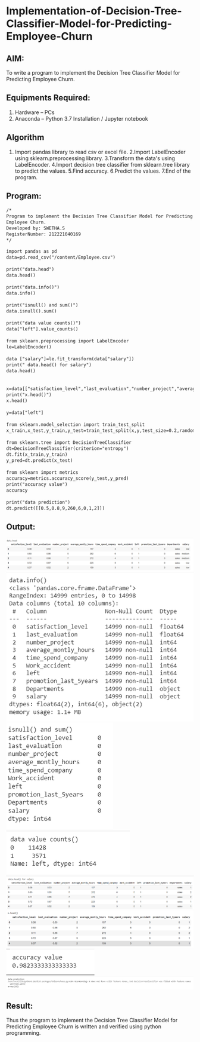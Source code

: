 # Implementation-of-Decision-Tree-Classifier-Model-for-Predicting-Employee-Churn

## AIM:
To write a program to implement the Decision Tree Classifier Model for Predicting Employee Churn.

## Equipments Required:
1. Hardware – PCs
2. Anaconda – Python 3.7 Installation / Jupyter notebook

## Algorithm
1. Import pandas library to read csv or excel file.
2.Import LabelEncoder using sklearn.preprocessing library.
3.Transform the data's using LabelEncoder.
4.Import decision tree classifier from sklearn.tree library to predict the values.
5.Find accuracy.
6.Predict the values.
7.End of the program.

## Program:
```
/*
Program to implement the Decision Tree Classifier Model for Predicting Employee Churn.
Developed by: SWETHA.S
RegisterNumber: 212221040169 
*/
```
```
import pandas as pd
data=pd.read_csv("/content/Employee.csv")

print("data.head")
data.head()

print("data.info()")
data.info()

print("isnull() and sum()")
data.isnull().sum()

print("data value counts()")
data["left"].value_counts()

from sklearn.preprocessing import LabelEncoder
le=LabelEncoder()

data ["salary"]=le.fit_transform(data["salary"])
print(" data.head() for salary")
data.head()


x=data[["satisfaction_level","last_evaluation","number_project","average_montly_hours","time_spend_company","Work_accident","promotion_last_5years","salary"]]
print("x.head()")
x.head()

y=data["left"]

from sklearn.model_selection import train_test_split
x_train,x_test,y_train,y_test=train_test_split(x,y,test_size=0.2,random_state=100)

from sklearn.tree import DecisionTreeClassifier
dt=DecisionTreeClassifier(criterion="entropy")
dt.fit(x_train,y_train)
y_pred=dt.predict(x_test)

from sklearn import metrics
accuracy=metrics.accuracy_score(y_test,y_pred)
print("accuracy value")
accuracy

print("data prediction")
dt.predict([[0.5,0.8,9,260,6,0,1,2]])
```
## Output:
![decision tree classifier model](1.png)
![decision tree classifier model](2.png)
![decision tree classifier model](3.png)
![decision tree classifier model](4.png)
![decision tree classifier model](5.png)
![decision tree classifier model](6.png)
![decision tree classifier model](7.png)
![decision tree classifier model](8.png)

## Result:
Thus the program to implement the  Decision Tree Classifier Model for Predicting Employee Churn is written and verified using python programming.
